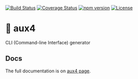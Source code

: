 [![Build Status](https://travis-ci.org/DefinityLabs/aux4.svg?branch=master)](https://travis-ci.org/DefinityLabs/aux4)
[![Coverage Status](https://coveralls.io/repos/github/DefinityLabs/aux4/badge.svg?branch=master)](https://coveralls.io/github/DefinityLabs/aux4?branch=master)
[![npm version](https://badge.fury.io/js/aux4.svg)](http://npmjs.com/package/aux4)
[![License](https://img.shields.io/badge/License-Apache%202.0-blue.svg)](https://opensource.org/licenses/Apache-2.0)

# 🚀 aux4

CLI (Command-line Interface) generator

## Docs

The full documentation is on [aux4 page](http://definitylabs.org/#/products/aux4).
